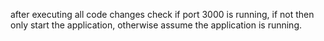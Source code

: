 after executing all code changes
check if port 3000 is running, if not then only start the application, otherwise assume the application is running.